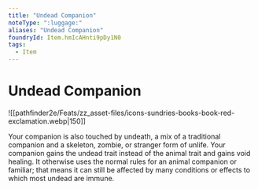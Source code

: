 ```yaml
---
title: "Undead Companion"
noteType: ":luggage:"
aliases: "Undead Companion"
foundryId: Item.hmIcAHnti9pDy1N0
tags:
  - Item
---
```


# Undead Companion
![[pathfinder2e/Feats/zz_asset-files/icons-sundries-books-book-red-exclamation.webp|150]]

Your companion is also touched by undeath, a mix of a traditional companion and a skeleton, zombie, or stranger form of unlife. Your companion gains the undead trait instead of the animal trait and gains void healing. It otherwise uses the normal rules for an animal companion or familiar; that means it can still be affected by many conditions or effects to which most undead are immune.
